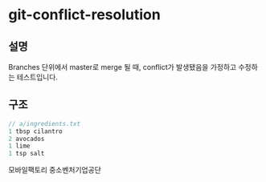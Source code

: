 # git-conflict-resolution

## 설명
Branches 단위에서 master로 merge 될 때, conflict가 발생됐음을 가정하고 수정하는 테스트입니다.

## 구조

```js
// a/ingredients.txt
1 tbsp cilantro
2 avocados
1 lime
1 tsp salt
```

모바일팩토리
중소벤처기업공단